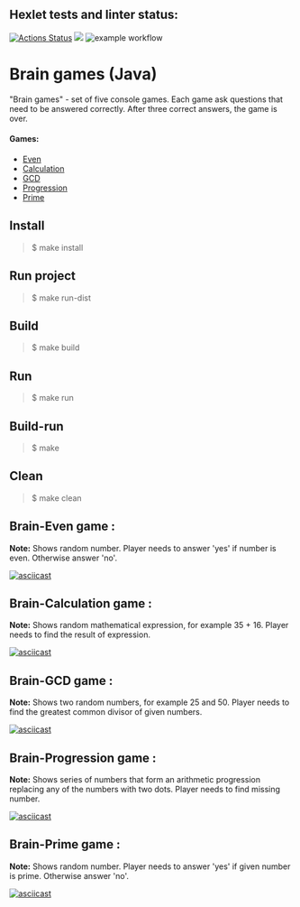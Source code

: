 ## Hexlet tests and linter status:
[![Actions Status](https://github.com/vviace/java-project-lvl1/workflows/hexlet-check/badge.svg)](https://github.com/vviace/java-project-lvl1/actions)
<a href="https://codeclimate.com/github/codeclimate/codeclimate/maintainability"><img src="https://api.codeclimate.com/v1/badges/a99a88d28ad37a79dbf6/maintainability" /></a>
![example workflow](https://github.com/vviace/java-project-lvl1/actions/workflows/main.yml/badge.svg)
# Brain games (Java)
"Brain games" - set of five console games. Each game ask questions that need to be answered correctly. After three correct answers, the game is over.
#### Games:
- [Even](#id-even) 
- [Calculation](#id-calc)
- [GCD](#id-gcd)
- [Progression](#id-progression)
- [Prime](#id-prime) 

## Install
> $ make install
## Run project
> $ make run-dist
## Build 
> $ make build
## Run
> $ make run
## Build-run
> $ make
## Clean
> $ make clean

## Brain-Even game : 
**Note:** Shows random number. Player needs to answer 'yes' if number is even. Otherwise answer 'no'.
<div id='id-even'/>

[![asciicast](https://asciinema.org/a/488745.svg)](https://asciinema.org/a/488745)

## Brain-Calculation game :
**Note:** Shows random mathematical expression, for example 35 + 16. Player needs to find the result of expression.
<div id='id-calc'/>

[![asciicast](https://asciinema.org/a/FtCEvdRGabkY043vSfDw8XFwT.svg)](https://asciinema.org/a/FtCEvdRGabkY043vSfDw8XFwT)

## Brain-GCD game :
**Note:** Shows two random numbers, for example 25 and 50. Player needs to find the greatest common divisor of given numbers.
<div id='id-gcd'/>

[![asciicast](https://asciinema.org/a/C0hFVpWrTamd3PnTSPhNy334c.svg)](https://asciinema.org/a/C0hFVpWrTamd3PnTSPhNy334c)

## Brain-Progression game :
**Note:** Shows series of numbers that form an arithmetic progression replacing any of the numbers with two dots. Player needs to find missing number.
<div id='id-progression'/>

[![asciicast](https://asciinema.org/a/wN4frgBlVDXWGmsIOzKZ8RzvM.svg)](https://asciinema.org/a/wN4frgBlVDXWGmsIOzKZ8RzvM)

## Brain-Prime game :
**Note:** Shows random number. Player needs to answer 'yes' if given number is prime. Otherwise answer 'no'.
<div id='id-prime'/>

[![asciicast](https://asciinema.org/a/hoN3h32wloh1Tb1zC1mMvL7K0.svg)](https://asciinema.org/a/hoN3h32wloh1Tb1zC1mMvL7K0)